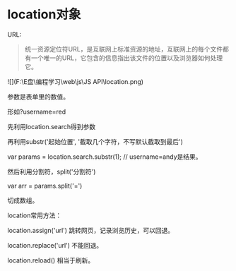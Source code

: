 # location对象

URL:

>统一资源定位符URL，是互联网上标准资源的地址，互联网上的每个文件都有一个唯一的URL，它包含的信息指出该文件的位置以及浏览器如何处理它。

![](F:\E盘\编程学习\web\js\JS API\location.png)

参数是表单里的数值。



形如?username=red



先利用location.search得到参数

再利用substr('起始位置', '截取几个字符，不写默认截取到最后')

var params = location.search.substr(1); // username=andy是结果。



然后利用分割符，split('分割符')

var arr = params.split('=')

切成数组。



location常用方法：



location.assign('url') 跳转网页，记录浏览历史，可以回退。

location.replace('url') 不能回退。

location.reload() 相当于刷新。